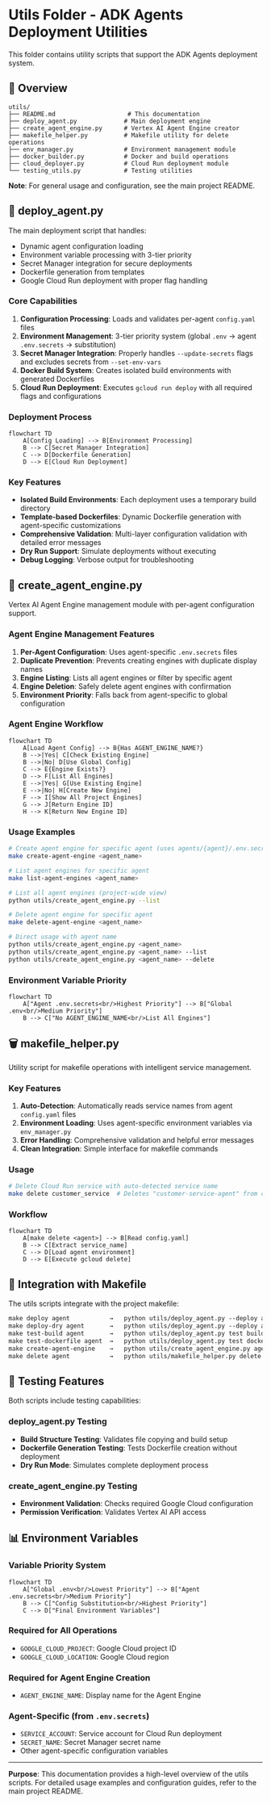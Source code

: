 # Utils Folder - ADK Agents Deployment Utilities

This folder contains utility scripts that support the ADK Agents deployment system.

## 📁 Overview

```
utils/
├── README.md                    # This documentation
├── deploy_agent.py             # Main deployment engine
├── create_agent_engine.py      # Vertex AI Agent Engine creator
├── makefile_helper.py          # Makefile utility for delete operations
├── env_manager.py              # Environment management module
├── docker_builder.py           # Docker and build operations
├── cloud_deployer.py           # Cloud Run deployment module
└── testing_utils.py            # Testing utilities
```

**Note**: For general usage and configuration, see the main project README.

## 🚀 deploy_agent.py

The main deployment script that handles:
- Dynamic agent configuration loading
- Environment variable processing with 3-tier priority
- Secret Manager integration for secure deployments
- Dockerfile generation from templates
- Google Cloud Run deployment with proper flag handling

### Core Capabilities

1. **Configuration Processing**: Loads and validates per-agent `config.yaml` files
2. **Environment Management**: 3-tier priority system (global `.env` → agent `.env.secrets` → substitution)
3. **Secret Manager Integration**: Properly handles `--update-secrets` flags and excludes secrets from `--set-env-vars`
4. **Docker Build System**: Creates isolated build environments with generated Dockerfiles
5. **Cloud Run Deployment**: Executes `gcloud run deploy` with all required flags and configurations

### Deployment Process

```mermaid
flowchart TD
    A[Config Loading] --> B[Environment Processing]
    B --> C[Secret Manager Integration]
    C --> D[Dockerfile Generation]
    D --> E[Cloud Run Deployment]
```

### Key Features

- **Isolated Build Environments**: Each deployment uses a temporary build directory
- **Template-based Dockerfiles**: Dynamic Dockerfile generation with agent-specific customizations
- **Comprehensive Validation**: Multi-layer configuration validation with detailed error messages
- **Dry Run Support**: Simulate deployments without executing
- **Debug Logging**: Verbose output for troubleshooting

## 🤖 create_agent_engine.py

Vertex AI Agent Engine management module with per-agent configuration support.

### Agent Engine Management Features

1. **Per-Agent Configuration**: Uses agent-specific `.env.secrets` files
2. **Duplicate Prevention**: Prevents creating engines with duplicate display names
3. **Engine Listing**: Lists all agent engines or filter by specific agent
4. **Engine Deletion**: Safely delete agent engines with confirmation
5. **Environment Priority**: Falls back from agent-specific to global configuration

### Agent Engine Workflow

```mermaid
flowchart TD
    A[Load Agent Config] --> B{Has AGENT_ENGINE_NAME?}
    B -->|Yes| C[Check Existing Engine]
    B -->|No| D[Use Global Config]
    C --> E{Engine Exists?}
    D --> F[List All Engines]
    E -->|Yes| G[Use Existing Engine]
    E -->|No| H[Create New Engine]
    F --> I[Show All Project Engines]
    G --> J[Return Engine ID]
    H --> K[Return New Engine ID]
```

### Usage Examples

```bash
# Create agent engine for specific agent (uses agents/{agent}/.env.secrets)
make create-agent-engine <agent_name>

# List agent engines for specific agent
make list-agent-engines <agent_name>

# List all agent engines (project-wide view)
python utils/create_agent_engine.py --list

# Delete agent engine for specific agent
make delete-agent-engine <agent_name>

# Direct usage with agent name
python utils/create_agent_engine.py <agent_name>
python utils/create_agent_engine.py <agent_name> --list
python utils/create_agent_engine.py <agent_name> --delete
```

### Environment Variable Priority

```mermaid
flowchart TD
    A["Agent .env.secrets<br/>Highest Priority"] --> B["Global .env<br/>Medium Priority"]
    B --> C["No AGENT_ENGINE_NAME<br/>List All Engines"]
```

## 🗑️ makefile_helper.py

Utility script for makefile operations with intelligent service management.

### Key Features

1. **Auto-Detection**: Automatically reads service names from agent `config.yaml` files
2. **Environment Loading**: Uses agent-specific environment variables via `env_manager.py`
3. **Error Handling**: Comprehensive validation and helpful error messages
4. **Clean Integration**: Simple interface for makefile commands

### Usage

```bash
# Delete Cloud Run service with auto-detected service name
make delete customer_service  # Deletes "customer-service-agent" from config.yaml
```

### Workflow

```mermaid
flowchart TD
    A[make delete <agent>] --> B[Read config.yaml]
    B --> C[Extract service_name]
    C --> D[Load agent environment]
    D --> E[Execute gcloud delete]
```

## 🔗 Integration with Makefile

The utils scripts integrate with the project makefile:

```makefile
make deploy agent           →   python utils/deploy_agent.py --deploy agent
make deploy-dry agent       →   python utils/deploy_agent.py --deploy agent --dry-run
make test-build agent       →   python utils/deploy_agent.py test build agent
make test-dockerfile agent  →   python utils/deploy_agent.py test dockerfile agent
make create-agent-engine    →   python utils/create_agent_engine.py agent
make delete agent           →   python utils/makefile_helper.py delete agent
```

## 🧪 Testing Features

Both scripts include testing capabilities:

### deploy_agent.py Testing
- **Build Structure Testing**: Validates file copying and build setup
- **Dockerfile Generation Testing**: Tests Dockerfile creation without deployment
- **Dry Run Mode**: Simulates complete deployment process

### create_agent_engine.py Testing
- **Environment Validation**: Checks required Google Cloud configuration
- **Permission Verification**: Validates Vertex AI API access

## 📊 Environment Variables

### Variable Priority System

```mermaid
flowchart TD
    A["Global .env<br/>Lowest Priority"] --> B["Agent .env.secrets<br/>Medium Priority"]
    B --> C["Config Substitution<br/>Highest Priority"]
    C --> D["Final Environment Variables"]
```

### Required for All Operations
- `GOOGLE_CLOUD_PROJECT`: Google Cloud project ID
- `GOOGLE_CLOUD_LOCATION`: Google Cloud region

### Required for Agent Engine Creation
- `AGENT_ENGINE_NAME`: Display name for the Agent Engine

### Agent-Specific (from `.env.secrets`)
- `SERVICE_ACCOUNT`: Service account for Cloud Run deployment
- `SECRET_NAME`: Secret Manager secret name
- Other agent-specific configuration variables

---

**Purpose**: This documentation provides a high-level overview of the utils scripts. For detailed usage examples and configuration guides, refer to the main project README.